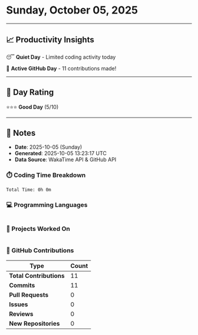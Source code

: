 # Sunday, October 05, 2025

---

## 📈 Productivity Insights

😴 **Quiet Day** - Limited coding activity today

🚀 **Active GitHub Day** - 11 contributions made!

---

## 🎯 Day Rating

⭐⭐⭐ **Good Day** (5/10)

---

## 📝 Notes

- **Date**: 2025-10-05 (Sunday)
- **Generated**: 2025-10-05 13:23:17 UTC
- **Data Source**: WakaTime API & GitHub API


### ⏱️ Coding Time Breakdown

```
Total Time: 0h 0m
```

### 💻 Programming Languages

```
```

### 📂 Projects Worked On

```
```


### 🐙 GitHub Contributions

| Type | Count |
|------|-------|
| **Total Contributions** | 11 |
| **Commits** | 11 |
| **Pull Requests** | 0 |
| **Issues** | 0 |
| **Reviews** | 0 |
| **New Repositories** | 0 |

